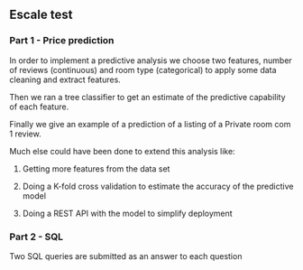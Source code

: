## Escale test

### Part 1 - Price prediction

In order to implement a predictive analysis we choose two features, number of reviews (continuous) and room type (categorical) to apply some data cleaning and extract features.

Then we ran a tree classifier to get an estimate of the predictive capability of each feature.

Finally we give an example of a prediction of a listing of a Private room com 1 review.

Much else could have been done to extend this analysis like:

1. Getting more features from the data set

1. Doing a K-fold cross validation to estimate the accuracy of the predictive model

1. Doing a REST API with the model to simplify deployment

### Part 2 - SQL

Two SQL queries are submitted as an answer to each question 



